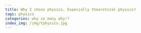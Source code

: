 ```yaml
---
title: Why I chose physics, Especially theoretical physics?
tags: physics
categories: why so many why!?
index_img: /img/tphysics.jpg
---
```

